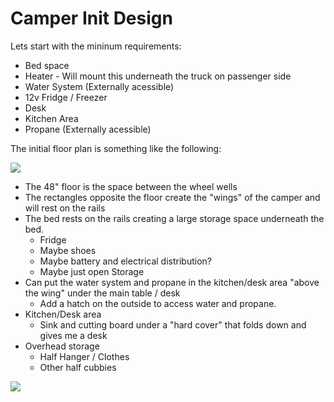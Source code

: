 # Camper Init Design

Lets start with the mininum requirements:

* Bed space
* Heater - Will mount this underneath the truck on passenger side 
* Water System (Externally acessible)
* 12v Fridge / Freezer
* Desk
* Kitchen Area
* Propane (Externally acessible)

The initial floor plan is something like the following:

![](./floor.svg)

* The 48" floor is the space between the wheel wells
* The rectangles opposite  the floor create the "wings" of the camper and will rest on the rails
* The bed rests on the rails creating a large storage space underneath the bed.
    * Fridge
    * Maybe shoes
    * Maybe battery and electrical distribution?
    * Maybe just open Storage
* Can put the water system and propane in the kitchen/desk area "above the wing"
  under the main table / desk
    * Add a hatch on the outside to access water and propane.
* Kitchen/Desk area
    * Sink and cutting board under a "hard cover" that folds down and gives me a desk 
* Overhead storage
    * Half Hanger / Clothes
    * Other half cubbies

![](./back.svg)
